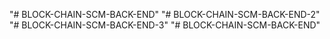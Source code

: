 "# BLOCK-CHAIN-SCM-BACK-END" 
"# BLOCK-CHAIN-SCM-BACK-END-2" 
"# BLOCK-CHAIN-SCM-BACK-END-3" 
"# BLOCK-CHAIN-SCM-BACK-END" 

